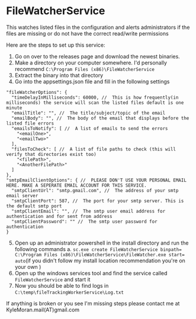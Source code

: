 # FileWatcherService
This watches listed files in the configuration and alerts administrators if the files are missing or do not have the correct read/write permissions

Here are the steps to set up this service:
1. Go on over to the releases page and download the newest binaries. 
2. Make a directory on your computer somewhere. I'd personally recommend `C:\Program Files (x86)\FileWatcherService`
3. Extract the binary into that directory
4. Go into the appsettings.json file and fill in the following settings 
  ```
  "fileWatcherOptions": {
    "timeDelayInMilliseconds": 60000, //  This is how frequently(in milliseconds) the service will scan the listed files default is one minute
    "emailTitle": "", //  The title/subject/topic of the email
    "emailBody": "", //  The body of the email that displays before the listed file errors
    "emailsToNotify": [ //  A list of emails to send the errors 
      "<emailOne>",
      "<emailTwo>"
    ],
    "filesToCheck": [ //  A list of file paths to check (this will verify that directories exist too)
      "<filePath>",
      "<AnotherFilePath>"
    ]
  },
  "smtpEmailClientOptions": { //  PLEASE DON'T USE YOUR PERSONAL EMAIL HERE. MAKE A SEPERATE EMAIL ACCOUNT FOR THIS SERVICE.
    "smtpClientUrl": "smtp.gmail.com", //  The address of your smtp email server
    "smtpClientPort": 587, //  The port for your smtp server. This is the default smtp port 
    "smtpClientEmail": "", //  The smtp user email address for authentication and for sent from address
    "smtpClientPassword": "" //  The smtp user password for authentication
  }
  ```
  5. Open up an administrator powershell in the install directory and run the following commands
    a. ```sc.exe create FileWatcherService binpath= C:\Program Files (x86)\FileWatcherService\FileWatcher.exe start= auto```(if you didn't follow my install location recommendation you're on your own )
  6. Open up the windows services tool and find the service called ```FileWatcherService``` and start it
  7. Now you should be able to find logs in ```C:\temp\fileTrackingWorkerService\Log.txt```
  
  If anything is broken or you see I'm missing steps please contact me at KyleMoran.mail(AT)gmail.com

